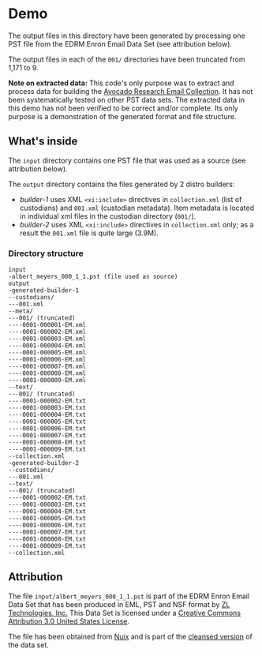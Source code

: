 # Demo

The output files in this directory have been generated by processing one PST file from the EDRM Enron Email
Data Set (see attribution below).

The output files in each of the `001/` directories have been truncated from 1,171 to 9.

**Note on extracted data:**
This code's only purpose was to extract and process data for building the [Avocado Research Email
Collection](https://catalog.ldc.upenn.edu/ldc2015t03). It has not been systematically tested on
other PST data sets. The extracted data in this demo has not been verified to be correct and/or complete.
Its only purpose is a demonstration of the generated format and file structure.

## What's inside

The `input` directory contains one PST file that was used as a source (see attribution below).

The `output` directory contains the files generated by 2 distro builders: 

- *builder-1* uses XML `<xi:include>` directives in `collection.xml` (list of custodians) and `001.xml`
  (custodian metadata). Item metadata is located in individual xml files in the custodian directory
  (`001/`).
- *builder-2*  uses XML `<xi:include>` directives in `collection.xml` only; as a result  the `001.xml`
  file is quite large (3.9M).

### Directory structure

```
input
-albert_meyers_000_1_1.pst (file used as source)
output
-generated-builder-1
--custodians/
---001.xml 
--meta/
---001/ (truncated)
----0001-000001-EM.xml
----0001-000002-EM.xml
----0001-000003-EM.xml
----0001-000004-EM.xml
----0001-000005-EM.xml
----0001-000006-EM.xml
----0001-000007-EM.xml
----0001-000008-EM.xml
----0001-000009-EM.xml
--text/
---001/ (truncated)
----0001-000002-EM.txt
----0001-000003-EM.txt
----0001-000004-EM.txt
----0001-000005-EM.txt
----0001-000006-EM.txt
----0001-000007-EM.txt
----0001-000008-EM.txt
----0001-000009-EM.txt
--collection.xml
-generated-builder-2
--custodians/
---001.xml
--text/
---001/ (truncated)
----0001-000002-EM.txt
----0001-000003-EM.txt
----0001-000004-EM.txt
----0001-000005-EM.txt
----0001-000006-EM.txt
----0001-000007-EM.txt
----0001-000008-EM.txt
----0001-000009-EM.txt
--collection.xml

```

## Attribution

The file `input/albert_meyers_000_1_1.pst` is part of the EDRM Enron Email Data Set that has been produced in EML, PST and NSF format by [ZL Technologies, Inc.](http://www.zlti.com)
This Data Set is licensed under a [Creative Commons Attribution 3.0 United States License](http://creativecommons.org/licenses/by/3.0/us/). 

The file has been obtained from [Nuix](https://www.nuix.com) and is part of the [cleansed version](https://www.nuix.com/edrm-enron-data-set/edrm-enron-data-set) of the data set.

